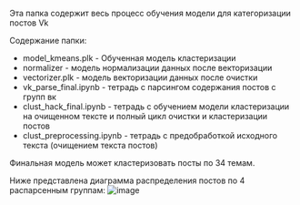 Эта папка содержит весь процесс обучения модели для категоризации постов Vk

Содержание папки:
+ model_kmeans.plk - Обученная модель кластеризации
+ normalizer - модель нормализации данных после векторизации
+ vectorizer.plk - модель векторизации данных после очистки
+ vk_parse_final.ipynb - тетрадь с парсингом содержания постов с групп вк 
+ clust_hack_final.ipynb - тетрадь с обучением модели кластеризации на очищенном тексте и полный цикл очистки и кластеризации постов
+ clust_preprocessing.ipynb - тетрадь с предобработкой исходного текста (очищением текста постов)

Финальная модель может кластеризовать посты по 34 темам. 

Ниже представлена диаграмма распределения постов по 4 распарсенным группам:
![image](https://github.com/user-attachments/assets/9976bb58-eb14-4158-b382-7c8d798131c9)

